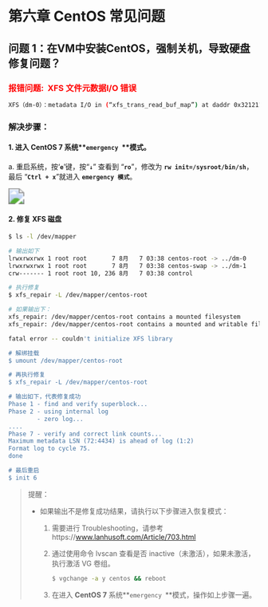 # 第六章 CentOS 常见问题

## 问题 1：在VM中安装CentOS，强制关机，导致硬盘修复问题？

### <font color=red>报错问题:  XFS 文件元数据I/O 错误 </font>

``` bash
XFS（dm-0）：metadata I/O in (“xfs_trans_read_buf_map”) at daddr 0x3212118 len 32 error 117
```

### 解决步骤：

#### 1. 进入 **CentOS 7** 系统**`emergency `**模式。

a. 重启系统，按‘**`e`**’键，按“**`↓`**” 查看到 “**`ro`**”，修改为 **`rw init=/sysroot/bin/sh`**，最后 “**`Ctrl + x`**”就进入 **`emergency 模式`**。

<img src="./../../../statics/images/linux/emergency_model_into.png" style="zoom:200%;" />

#### 2. 修复 XFS 磁盘

```bash
$ ls -l /dev/mapper

# 输出如下
lrwxrwxrwx 1 root root       7 8月   7 03:38 centos-root -> ../dm-0
lrwxrwxrwx 1 root root       7 8月   7 03:38 centos-swap -> ../dm-1
crw------- 1 root root 10, 236 8月   7 03:38 control

# 执行修复
$ xfs_repair -L /dev/mapper/centos-root

# 如果输出下：
xfs_repair: /dev/mapper/centos-root contains a mounted filesystem
xfs_repair: /dev/mapper/centos-root contains a mounted and writable filesystem

fatal error -- couldn't initialize XFS library

# 解绑挂载
$ umount /dev/mapper/centos-root

# 再执行修复
$ xfs_repair -L /dev/mapper/centos-root

# 输出如下，代表修复成功
Phase 1 - find and verify superblock...
Phase 2 - using internal log 
        - zero log...
....
Phase 7 - verify and correct link counts...
Maximum metadata LSN (72:4434) is ahead of log (1:2)
Format log to cycle 75.
done

# 最后重启
$ init 6 
```



> 提醒：
>
> - 如果输出不是修复成功结果，请执行以下步骤进入恢复模式：
>
>   1. 需要进行 Troubleshooting，请参考https://www.lanhusoft.com/Article/703.html
>
>   2. 通过使用命令 lvscan 查看是否 inactive（未激活），如果未激活，执行激活 VG 卷组。
>
>      ```bash
>      $ vgchange -a y centos && reboot
>      ```
>
>   3. 在进入 **CentOS 7** 系统**`emergency `**模式，操作如上步骤一遍。
